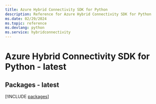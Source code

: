 ```yaml
---
title: Azure Hybrid Connectivity SDK for Python
description: Reference for Azure Hybrid Connectivity SDK for Python
ms.date: 02/29/2024
ms.topic: reference
ms.devlang: python
ms.service: hybridconnectivity
---
```

# Azure Hybrid Connectivity SDK for Python - latest
## Packages - latest
[!INCLUDE [packages](hybrid-connectivity-index.md)]